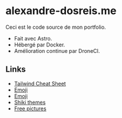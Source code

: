 # alexandre-dosreis.me

Ceci est le code source de mon portfolio.

- Fait avec Astro.
- Hébergé par Docker.
- Amélioration continue par DroneCI.

## Links

- [Tailwind Cheat Sheet](https://tailwindcomponents.com/cheatsheet)
- [Emoji](https://emojiterra.com/laptop-computer)
- [Emoji](https://www.copyandpastesymbols.net)
- [Shiki themes](https://github.com/shikijs/shiki/blob/main/docs/themes.md#all-themes)
- [Free pictures](https://unsplash.com/s/photos/monitoring?orientation=landscape)